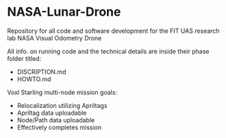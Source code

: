 # NASA-Lunar-Drone
Repository for all code and software development for the FIT UAS research lab NASA Visual Odometry Drone

All info. on running code and the technical details are inside their phase folder titled:
- DISCRIPTION.md
- HOWTO.md

Voxl Starling multi-node mission goals:
- Relocalization utilizing Apriltags
- Apriltag data uploadable
- Node/Path data uploadable
- Effectively completes mission
